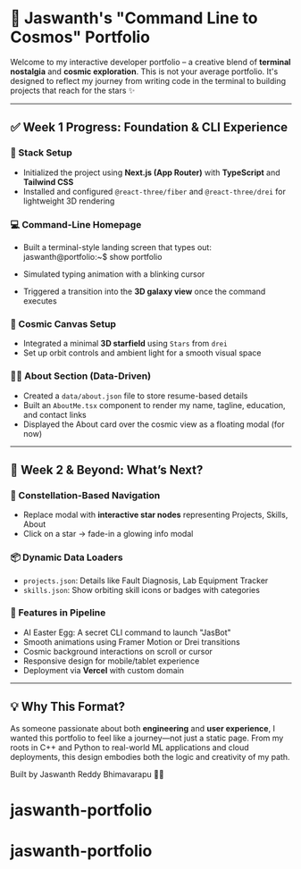 # 🚀 Jaswanth's "Command Line to Cosmos" Portfolio

Welcome to my interactive developer portfolio – a creative blend of **terminal nostalgia** and **cosmic exploration**. This is not your average portfolio. It's designed to reflect my journey from writing code in the terminal to building projects that reach for the stars ✨

---

## ✅ Week 1 Progress: Foundation & CLI Experience

### 🧱 Stack Setup

- Initialized the project using **Next.js (App Router)** with **TypeScript** and **Tailwind CSS**
- Installed and configured `@react-three/fiber` and `@react-three/drei` for lightweight 3D rendering

### 💻 Command-Line Homepage

- Built a terminal-style landing screen that types out:
  jaswanth@portfolio:~$ show portfolio

- Simulated typing animation with a blinking cursor
- Triggered a transition into the **3D galaxy view** once the command executes

### 🌌 Cosmic Canvas Setup

- Integrated a minimal **3D starfield** using `Stars` from `drei`
- Set up orbit controls and ambient light for a smooth visual space

### 👨‍🎓 About Section (Data-Driven)

- Created a `data/about.json` file to store resume-based details
- Built an `AboutMe.tsx` component to render my name, tagline, education, and contact links
- Displayed the About card over the cosmic view as a floating modal (for now)

---

## 🔭 Week 2 & Beyond: What’s Next?

### 🌠 Constellation-Based Navigation

- Replace modal with **interactive star nodes** representing Projects, Skills, About
- Click on a star → fade-in a glowing info modal

### 📦 Dynamic Data Loaders

- `projects.json`: Details like Fault Diagnosis, Lab Equipment Tracker
- `skills.json`: Show orbiting skill icons or badges with categories

### 🧠 Features in Pipeline

- AI Easter Egg: A secret CLI command to launch "JasBot"
- Smooth animations using Framer Motion or Drei transitions
- Cosmic background interactions on scroll or cursor
- Responsive design for mobile/tablet experience
- Deployment via **Vercel** with custom domain

---

## 💡 Why This Format?

As someone passionate about both **engineering** and **user experience**, I wanted this portfolio to feel like a journey—not just a static page. From my roots in C++ and Python to real-world ML applications and cloud deployments, this design embodies both the logic and creativity of my path.

Built by Jaswanth Reddy Bhimavarapu 👨‍🚀
# jaswanth-portfolio
# jaswanth-portfolio
